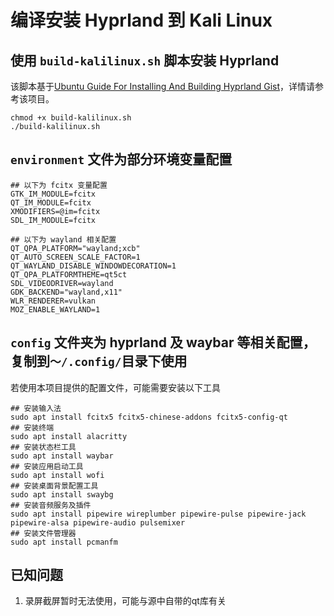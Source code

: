 # 编译安装 Hyprland 到 Kali Linux
## 使用 `build-kalilinux.sh` 脚本安装 Hyprland
该脚本基于[Ubuntu Guide For Installing And Building Hyprland Gist](https://gist.github.com/Vertecedoc4545/3b077301299c20c5b9b4db00f4ca6000)，详情请参考该项目。
```
chmod +x build-kalilinux.sh
./build-kalilinux.sh
```
## `environment` 文件为部分环境变量配置
```
## 以下为 fcitx 变量配置
GTK_IM_MODULE=fcitx
QT_IM_MODULE=fcitx
XMODIFIERS=@im=fcitx
SDL_IM_MODULE=fcitx

## 以下为 wayland 相关配置
QT_QPA_PLATFORM="wayland;xcb"
QT_AUTO_SCREEN_SCALE_FACTOR=1
QT_WAYLAND_DISABLE_WINDOWDECORATION=1
QT_QPA_PLATFORMTHEME=qt5ct
SDL_VIDEODRIVER=wayland
GDK_BACKEND="wayland,x11"
WLR_RENDERER=vulkan
MOZ_ENABLE_WAYLAND=1
```
## `config` 文件夹为 hyprland 及 waybar 等相关配置，复制到`～/.config/`目录下使用
若使用本项目提供的配置文件，可能需要安装以下工具
```
## 安装输入法
sudo apt install fcitx5 fcitx5-chinese-addons fcitx5-config-qt
## 安装终端
sudo apt install alacritty
## 安装状态栏工具
sudo apt install waybar
## 安装应用启动工具
sudo apt install wofi
## 安装桌面背景配置工具
sudo apt install swaybg
## 安装音频服务及插件
sudo apt install pipewire wireplumber pipewire-pulse pipewire-jack pipewire-alsa pipewire-audio pulsemixer
## 安装文件管理器
sudo apt install pcmanfm
```
## 已知问题
1. 录屏截屏暂时无法使用，可能与源中自带的qt库有关
